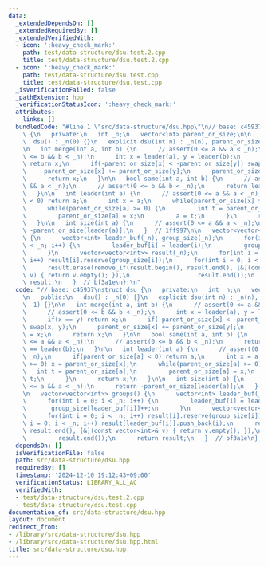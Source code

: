 ```yaml
---
data:
  _extendedDependsOn: []
  _extendedRequiredBy: []
  _extendedVerifiedWith:
  - icon: ':heavy_check_mark:'
    path: test/data-structure/dsu.test.2.cpp
    title: test/data-structure/dsu.test.2.cpp
  - icon: ':heavy_check_mark:'
    path: test/data-structure/dsu.test.cpp
    title: test/data-structure/dsu.test.cpp
  _isVerificationFailed: false
  _pathExtension: hpp
  _verificationStatusIcon: ':heavy_check_mark:'
  attributes:
    links: []
  bundledCode: "#line 1 \"src/data-structure/dsu.hpp\"\n// base: c45937\nstruct dsu\
    \ {\n   private:\n   int _n;\n   vector<int> parent_or_size;\n\n   public:\n \
    \  dsu() : _n(0) {}\n   explicit dsu(int n) : _n(n), parent_or_size(n, -1) {}\n\
    \n   int merge(int a, int b) {\n      // assert(0 <= a && a < _n);\n      // assert(0\
    \ <= b && b < _n);\n      int x = leader(a), y = leader(b);\n      if(x == y)\
    \ return x;\n      if(-parent_or_size[x] < -parent_or_size[y]) swap(x, y);\n \
    \     parent_or_size[x] += parent_or_size[y];\n      parent_or_size[y] = x;\n\
    \      return x;\n   }\n\n   bool same(int a, int b) {\n      // assert(0 <= a\
    \ && a < _n);\n      // assert(0 <= b && b < _n);\n      return leader(a) == leader(b);\n\
    \   }\n\n   int leader(int a) {\n      // assert(0 <= a && a < _n);\n      if(parent_or_size[a]\
    \ < 0) return a;\n      int x = a;\n      while(parent_or_size[x] >= 0) x = parent_or_size[x];\n\
    \      while(parent_or_size[a] >= 0) {\n         int t = parent_or_size[a];\n\
    \         parent_or_size[a] = x;\n         a = t;\n      }\n      return x;\n\
    \   }\n\n   int size(int a) {\n      // assert(0 <= a && a < _n);\n      return\
    \ -parent_or_size[leader(a)];\n   }  // 1ff997\n\n   vector<vector<int>> groups()\
    \ {\n      vector<int> leader_buf(_n), group_size(_n);\n      for(int i = 0; i\
    \ < _n; i++) {\n         leader_buf[i] = leader(i);\n         group_size[leader_buf[i]]++;\n\
    \      }\n      vector<vector<int>> result(_n);\n      for(int i = 0; i < _n;\
    \ i++) result[i].reserve(group_size[i]);\n      for(int i = 0; i < _n; i++) result[leader_buf[i]].push_back(i);\n\
    \      result.erase(remove_if(result.begin(), result.end(), [&](const vector<int>&\
    \ v) { return v.empty(); }),\n                   result.end());\n      return\
    \ result;\n   }  // bf3a1e\n};\n"
  code: "// base: c45937\nstruct dsu {\n   private:\n   int _n;\n   vector<int> parent_or_size;\n\
    \n   public:\n   dsu() : _n(0) {}\n   explicit dsu(int n) : _n(n), parent_or_size(n,\
    \ -1) {}\n\n   int merge(int a, int b) {\n      // assert(0 <= a && a < _n);\n\
    \      // assert(0 <= b && b < _n);\n      int x = leader(a), y = leader(b);\n\
    \      if(x == y) return x;\n      if(-parent_or_size[x] < -parent_or_size[y])\
    \ swap(x, y);\n      parent_or_size[x] += parent_or_size[y];\n      parent_or_size[y]\
    \ = x;\n      return x;\n   }\n\n   bool same(int a, int b) {\n      // assert(0\
    \ <= a && a < _n);\n      // assert(0 <= b && b < _n);\n      return leader(a)\
    \ == leader(b);\n   }\n\n   int leader(int a) {\n      // assert(0 <= a && a <\
    \ _n);\n      if(parent_or_size[a] < 0) return a;\n      int x = a;\n      while(parent_or_size[x]\
    \ >= 0) x = parent_or_size[x];\n      while(parent_or_size[a] >= 0) {\n      \
    \   int t = parent_or_size[a];\n         parent_or_size[a] = x;\n         a =\
    \ t;\n      }\n      return x;\n   }\n\n   int size(int a) {\n      // assert(0\
    \ <= a && a < _n);\n      return -parent_or_size[leader(a)];\n   }  // 1ff997\n\
    \n   vector<vector<int>> groups() {\n      vector<int> leader_buf(_n), group_size(_n);\n\
    \      for(int i = 0; i < _n; i++) {\n         leader_buf[i] = leader(i);\n  \
    \       group_size[leader_buf[i]]++;\n      }\n      vector<vector<int>> result(_n);\n\
    \      for(int i = 0; i < _n; i++) result[i].reserve(group_size[i]);\n      for(int\
    \ i = 0; i < _n; i++) result[leader_buf[i]].push_back(i);\n      result.erase(remove_if(result.begin(),\
    \ result.end(), [&](const vector<int>& v) { return v.empty(); }),\n          \
    \         result.end());\n      return result;\n   }  // bf3a1e\n};"
  dependsOn: []
  isVerificationFile: false
  path: src/data-structure/dsu.hpp
  requiredBy: []
  timestamp: '2024-12-10 19:12:43+09:00'
  verificationStatus: LIBRARY_ALL_AC
  verifiedWith:
  - test/data-structure/dsu.test.2.cpp
  - test/data-structure/dsu.test.cpp
documentation_of: src/data-structure/dsu.hpp
layout: document
redirect_from:
- /library/src/data-structure/dsu.hpp
- /library/src/data-structure/dsu.hpp.html
title: src/data-structure/dsu.hpp
---
```

